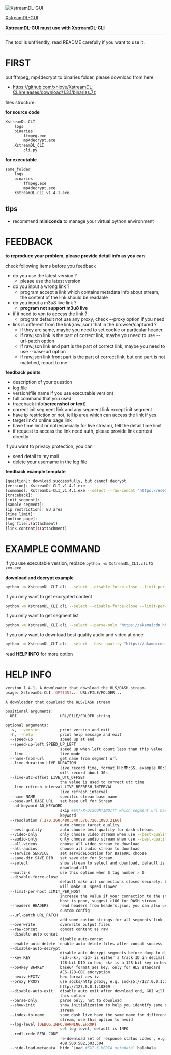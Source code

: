 ![XstreamDL-GUI](images/oCam_2021_12_19_00_07_34_559.gif)

[XstreamDL-GUI](https://github.com/xhlove/XstreamDL-CLI/releases/download/1.3.8/XstreamDL-GUI_v1.3.8.exe)

**XstreamDL-GUI must use with XstreamDL-CLI**

---

The tool is unfriendly, read README carefully if you want to use it.

# FIRST

put ffmpeg, mp4decrypt to binaries folder, please download from here

- https://github.com/xhlove/XstreamDL-CLI/releases/download/1.3.1/binaries.7z

files structure:

**for source code**

```bash
XstreamDL-CLI
    logs
    binaries
        ffmpeg.exe
        mp4decrypt.exe
    XstreamDL_CLI
        cli.py
```

**for executable**

```bash
some_folder
    logs
    binaries
        ffmpeg.exe
        mp4decrypt.exe
    XstreamDL-CLI_v1.4.1.exe
```

## tips

- recommend **miniconda** to manage your virtual python environment

# FEEDBACK

**to reproduce your problem, please provide detail info as you can**

check following items before you feedback

- do you use the latest version ?
    - please use the latest version
- do you input a wrong link ?
    - program accept a link which contains metadata info about stream, the content of the link should be readable
- do you input a m3u8 live link ?
    - **program not support m3u8 live**
- if it need to vpn to access the link ?
    - program default not use any proxy, check --proxy option if you need
- link is different from the link(raw.json) that in the browser/captured ?
    - if they are same, maybe you need to set cookie or particular header
    - if raw.json link is the part of correct link, maybe you need to use --url-patch option
    - if raw.json link end part is the part of correct link, maybe you need to use --base-url option
    - if raw.json link front part is the part of correct link, but end part is not matched, report to me

**feedback points**

- description of your question
- log file
- version(file name if you use executable version)
- full command that you used
- traceback info(**screenshot or text**)
- correct init segment link and any segment link except init segment
- have ip restriction or not, tell ip area which can access the link if yes
- target link's online page link
- have time limit or not(especially for live stream), tell the detail time limit
- if request to access the link need auth, please provide link content directly

if you want to privacy protection, you can

- send detail to my mail
- delete your username in the log file

**feedback example template**

```bash
[question]: download successfully, but cannot decrypt
[version]: XstreamDL-CLI_v1.4.1.exe
[command]: XstreamDL-CLI_v1.4.1.exe --select --raw-concat "https://ec05-poz1.waw2.cache.orange.pl/canal/v/canal/vod/store01/FPL_Y6mY2VScXBCoXRHn6R9K/_/hd4-hssdrm02.ism/manifest"
[traceback]:
[init segment]:
[sample segment]:
[ip restriction]: EU area
[time limit]:
[online page]:
[log file]:(attachment)
[link content]:(attachment)
```

# EXAMPLE COMMAND

if you use executable version, replace `python -m XstreamDL_CLI.cli` to `xxx.exe`

**download and decrypt example**

```bash
python -m XstreamDL_CLI.cli --select --disable-force-close --limit-per-host 100 --key f31203576a323d09d0c305d236a0c793:00fa546ee19f98fc0044237d2ceb820b "https://akamaicdn.hbogo.eu/a9626f47-b065-2a26-43f9-a3094fb7c4d3_hbo/COMP/29223422_hun_comp_d35eda69-a367-4b47-aa0c-a51032d94be2_3400000_v2.ism/manifest"
```

if you only want to get encrypted content

```bash
python -m XstreamDL_CLI.cli --select --disable-force-close --limit-per-host 100 --raw-concat "https://akamaicdn.hbogo.eu/a9626f47-b065-2a26-43f9-a3094fb7c4d3_hbo/COMP/29223422_hun_comp_d35eda69-a367-4b47-aa0c-a51032d94be2_3400000_v2.ism/manifest"
```

if you only want to get segment list

```bash
python -m XstreamDL_CLI.cli --select --parse-only "https://akamaicdn.hbogo.eu/a9626f47-b065-2a26-43f9-a3094fb7c4d3_hbo/COMP/29223422_hun_comp_d35eda69-a367-4b47-aa0c-a51032d94be2_3400000_v2.ism/manifest"
```

if you only want to download best quality audio and video at once

```bash
python -m XstreamDL_CLI.cli --select --best-quality "https://akamaicdn.hbogo.eu/a9626f47-b065-2a26-43f9-a3094fb7c4d3_hbo/COMP/29223422_hun_comp_d35eda69-a367-4b47-aa0c-a51032d94be2_3400000_v2.ism/manifest"
```

read **HELP INFO** for more option

# HELP INFO

```bash
version 1.4.1, A downloader that download the HLS/DASH stream.
usage: XstreamDL-CLI [OPTION]... URL/FILE/FOLDER...

A downloader that download the HLS/DASH stream

positional arguments:
  URI                   URL/FILE/FOLDER string

optional arguments:
  -v, --version         print version and exit
  -h, --help            print help message and exit
  --speed-up            speed up at end
  --speed-up-left SPEED_UP_LEFT
                        speed up when left count less than this value
  --live                live mode
  --name-from-url       get name from segment url
  --live-duration LIVE_DURATION
                        live record time, format HH:MM:SS, example 00:00:30
                        will record about 30s
  --live-utc-offset LIVE_UTC_OFFSET
                        the value is used to correct utc time
  --live-refresh-interval LIVE_REFRESH_INTERVAL
                        live refresh interval
  --name NAME           specific stream base name
  --base-url BASE_URL   set base url for Stream
  --ad-keyword AD_KEYWORD
                        skip #EXT-X-DISCONTINUITY which segment url has this
                        keyword
  --resolution {,270,360,480,540,576,720,1080,2160}
                        auto choose target quality
  --best-quality        auto choose best quality for dash streams
  --video-only          only choose video stream when use --best-quality
  --audio-only          only choose audio stream when use --best-quality
  --all-videos          choose all video stream to download
  --all-audios          choose all audio stream to download
  --service SERVICE     set serviceLocation for BaseURL choose
  --save-dir SAVE_DIR   set save dir for Stream
  --select              show stream to select and download, default is to
                        download all
  --multi-s             use this option when S tag number > 0
  --disable-force-close
                        default make all connections closed securely, but it
                        will make DL speed slower
  --limit-per-host LIMIT_PER_HOST
                        increase the value if your connection to the stream
                        host is poor, suggest >100 for DASH stream
  --headers HEADERS     read headers from headers.json, you can also use
                        custom config
  --url-patch URL_PATCH
                        add some custom strings for all segments link
  --overwrite           overwrite output files
  --raw-concat          concat content as raw
  --disable-auto-concat
                        disable auto-concat
  --enable-auto-delete  enable auto-delete files after concat success
  --disable-auto-decrypt
                        disable auto-decrypt segments before dump to disk
  --key KEY             <id>:<k>, <id> is either a track ID in decimal or a
                        128-bit KID in hex, <k> is a 128-bit key in hex
  --b64key B64KEY       base64 format aes key, only for HLS standard
                        AES-128-CBC encryption
  --hexiv HEXIV         hex format aes iv
  --proxy PROXY         use socks/http proxy, e.g. socks5://127.0.0.1:10808 or
                        http://127.0.0.1:10809
  --disable-auto-exit   disable auto exit after download end, GUI will use
                        this option
  --parse-only          parse only, not to download
  --show-init           show initialization to help you identify same name
                        stream
  --index-to-name       some dash live have the same name for different
                        stream, use this option to avoid
  --log-level {DEBUG,INFO,WARNING,ERROR}
                        set log level, default is INFO
  --redl-code REDL_CODE
                        re-download set of response status codes , e.g.
                        408,500,502,503,504
  --hide-load-metadata  hide `Load #EXT-X-MEDIA metadata` balabala
```